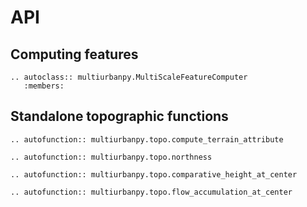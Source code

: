 # API

## Computing features

```{eval-rst}
.. autoclass:: multiurbanpy.MultiScaleFeatureComputer
   :members:
```

## Standalone topographic functions

```{eval-rst}
.. autofunction:: multiurbanpy.topo.compute_terrain_attribute

.. autofunction:: multiurbanpy.topo.northness

.. autofunction:: multiurbanpy.topo.comparative_height_at_center

.. autofunction:: multiurbanpy.topo.flow_accumulation_at_center
```
